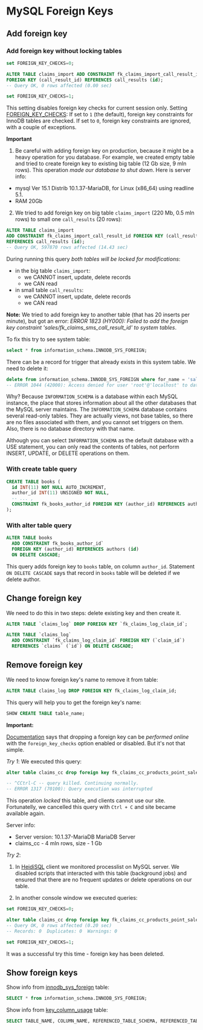 # MySQL Foreign Keys

## Add foreign key

### Add foreign key without locking tables

```sql
set FOREIGN_KEY_CHECKS=0;

ALTER TABLE claims_import ADD CONSTRAINT fk_claims_import_call_result_id 
FOREIGN KEY (call_result_id) REFERENCES call_results (id);
-- Query OK, 0 rows affected (0.00 sec)

set FOREIGN_KEY_CHECKS=1;
```

This setting disables foreign key checks for current session only.
Setting [FOREIGN_KEY_CHECKS](https://dev.mysql.com/doc/refman/8.0/en/server-system-variables.html#sysvar_foreign_key_checks): If set to `1` (the default), foreign key constraints for InnoDB tables are checked. If set to `0`, foreign key constraints are ignored, with a couple of exceptions.

**Important** 

1. Be careful with adding foreign key on production, because it might be a heavy operation for you database. 
For example, we created empty table and tried to create foreign key to existing big table (12 Gb size, 9 mln rows). 
This operation *made our database to shut down*. Here is server info:

- mysql Ver 15.1 Distrib 10.1.37-MariaDB, for Linux (x86_64) using readline 5.1.
- RAM 20Gb

2. We tried to add foreign key on big table `claims_import` (220 Mb, 0.5 mln rows) to small one `call_results` (20 rows):

```sql
ALTER TABLE claims_import 
ADD CONSTRAINT fk_claims_import_call_result_id FOREIGN KEY (call_result_id) 
REFERENCES call_results (id);
-- Query OK, 597870 rows affected (14.43 sec)
```

During running this query *both tables will be locked for modifications*:

- in the big table `claims_import`:
  - we CANNOT insert, update, delete records 
  - we CAN read
- in small table `call_results`:
  - we CANNOT insert, update, delete records 
  - we CAN read

**Note:** We tried to add foreign key to another table (that has 20 inserts per minute), but got an error:
*ERROR 1823 (HY000): Failed to add the foreign key constraint 'sales/fk_claims_sms_call_result_id' to system tables*.

To fix this try to see system table:

```sql
select * from information_schema.INNODB_SYS_FOREIGN;
```

There can be a record for trigger that already exists in this system table. We need to delete it:

```sql
delete from information_schema.INNODB_SYS_FOREIGN where for_name = 'sales/#sql-10d1_3dcfb';
-- ERROR 1044 (42000): Access denied for user 'root'@'localhost' to database 'information_schema'
```

Why? Because `INFORMATION_SCHEMA` is a database within each MySQL instance, the place that stores information about all the other databases that the MySQL server maintains. The `INFORMATION_SCHEMA` database contains several read-only tables. They are actually views, not base tables, so there are no files associated with them, and you cannot set triggers on them. Also, there is no database directory with that name.

Although you can select `INFORMATION_SCHEMA` as the default database with a USE statement, you can only read the contents of tables, not perform INSERT, UPDATE, or DELETE operations on them.

### With create table query

```sql
CREATE TABLE books (
  id INT(11) NOT NULL AUTO_INCREMENT,
  author_id INT(11) UNSIGNED NOT NULL,
  -- ... ,
  CONSTRAINT fk_books_author_id FOREIGN KEY (author_id) REFERENCES authors (id) ON DELETE CASCADE
);
```

### With alter table query

```sql
ALTER TABLE books
  ADD CONSTRAINT fk_books_author_id` 
  FOREIGN KEY (author_id) REFERENCES authors (id) 
  ON DELETE CASCADE;
```

This query adds foreign key to `books` table, on column `author_id`.
Statement `ON DELETE CASCADE` says that record in `books` table will be deleted if we delete author.

## Change foreign key

We need to do this in two steps: delete existing key and then create it.

```sql
ALTER TABLE `claims_log` DROP FOREIGN KEY `fk_claims_log_claim_id`;

ALTER TABLE `claims_log`
  ADD CONSTRAINT `fk_claims_log_claim_id` FOREIGN KEY (`claim_id`) 
  REFERENCES `claims` (`id`) ON DELETE CASCADE;
```

## Remove foreign key

We need to know foreign key's name to remove it from table:

```sql
ALTER TABLE claims_log DROP FOREIGN KEY fk_claims_log_claim_id;
```

This query will help you to get the foreign key's name:

```sql
SHOW CREATE TABLE table_name;
```

**Important:**

[Documentation](https://dev.mysql.com/doc/refman/5.6/en/innodb-online-ddl-operations.html) says that dropping a foreign key can be *performed online* with the `foreign_key_checks` option enabled or disabled. But it's not that simple.

*Try 1*: We executed this query:

```sql
alter table claims_cc drop foreign key fk_claims_cc_products_point_sales_id;

-- ^CCtrl-C -- query killed. Continuing normally.
-- ERROR 1317 (70100): Query execution was interrupted
```
This operation *locked* this table, and clients cannot use our site.
Fortunatelly, we cancelled this query with `Ctrl + C` and site became available again.

Server info:
- Server version: 10.1.37-MariaDB MariaDB Server
- claims_cc - 4 mln rows, size - 1 Gb

*Try 2*: 

1. In [HeidiSQL](https://www.heidisql.com/) client we monitored processlist on MySQL server. We disabled scripts that interacted with this table (background jobs) and ensured that there are no frequent updates or delete operations on our table.

2. In another console window we executed queries:

```sql
set FOREIGN_KEY_CHECKS=0;

alter table claims_cc drop foreign key fk_claims_cc_products_point_sales_id;
-- Query OK, 0 rows affected (0.20 sec)
-- Records: 0  Duplicates: 0  Warnings: 0

set FOREIGN_KEY_CHECKS=1;
```
It was a successful try this time - foreign key has been deleted.

## Show foreign keys

Show info from [innodb_sys_foreign](https://dev.mysql.com/doc/refman/5.7/en/innodb-sys-foreign-table.html) table:

```sql
SELECT * from information_schema.INNODB_SYS_FOREIGN;
```

Show info from [key_column_usage](https://dev.mysql.com/doc/refman/8.0/en/key-column-usage-table.html) table:

```sql
SELECT TABLE_NAME, COLUMN_NAME, REFERENCED_TABLE_SCHEMA, REFERENCED_TABLE_NAME, REFERENCED_COLUMN_NAME from information_schema.KEY_COLUMN_USAGE;
```
